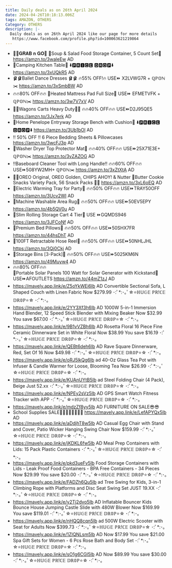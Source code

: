 ```yaml
---
title: Daily deals as on 26th April 2024
date: 2024-04-26T10:18:13.006Z
tags: AMAZON, OTHERS
Category: OTHERS
description: |-
  Daily deals as on 26th April 2024 like our page for more details
   https://www.facebook.com/profile.php?id=100063621219864
---
```

* 🏃‍♀️𝐆𝐑𝐀𝐁 𝐧 𝐆𝐎🏃
  🌸Soup & Salad Food Storage Container, 5 Count Set🌸
  https://amzn.to/3waleEw
  AD
*  🌟Camping Kitchen Table🌟
  ⬇️🅿🆁🅸🅲🅴 🅳🆁🅾🅿⬇️
  https://amzn.to/3xUQkR5
  AD
* 🩰🩰Ballet Dance Dresses 🩰🩰
  🔥55% OFF!🔥
  USE⏩ X2LVWG7R +  ℚℙ𝕆ℕ✂️
  https://amzn.to/3xSmbBW
  AD
* 🔥🔥80% OFF🔥🔥 
  🎀Heated Mattress Pad Full Size🎀
  USE⏩ EFMETVFK + ℚℙ𝕆ℕ✂️
  https://amzn.to/3w7V7xV
  AD
* 🛒🛒Wagons Carts Heavy Duty🛒🛒
  🔥🔥40% OFF🔥🔥
  USE⏩D2J95QE5
  https://amzn.to/3Jx7erk
  AD
* 🌟Home Penelope Entryway Storage Bench with Cushion🌟
   ⬇️🅿🆁🅸🅲🅴 🅳🆁🅾🅿⬇️
  https://amzn.to/3Ub1bOl
  AD
* ‼️ 50% OFF ‼️
  6 Piece Bedding Sheets & Pillowcases
  https://amzn.to/3wcFJ3p
  AD
* 🌟Washer Dryer Top Protector Mat🌟
  🔥🔥40% OFF🔥🔥
  USE⏩25X71E3E+ ℚℙ𝕆ℕ✂️
  https://amzn.to/3vZAZOG
  AD
* ‼️Baseboard  Cleaner Tool with Long Handle‼️
  🔥🔥60% OFF🔥🔥
  USE⏩508YW2MH+ ℚℙ𝕆ℕ✂️
  https://amzn.to/3xZtXtA
  AD
* 🍪🍪OREO Original, OREO Golden, CHIPS AHOY! & Nutter 🍪Butter Cookie Snacks Variety Pack, 56 Snack Packs 🍪🍪
  https://amzn.to/3xL6oEQ
  AD
* 🌟Electric Warming Tray for Party🌟
  🔥🔥50% OFF🔥🔥
  USE⏩TRAY50OFF
  https://amzn.to/3Ucv2WI
  AD
* 🎀Machine Washable Area Rug🎀
  🔥🔥50% OFF🔥🔥
  USE⏩50EV5EPY
  https://amzn.to/4b5QV0u
  AD
* 🌟Slim Rolling Storage Cart 4 Tier🌟
  USE ⏩GQMDS946
  https://amzn.to/3JFCoNf
  AD
* 🎀Premium Bed Pillows🎀
  🔥🔥50% OFF🔥🔥
  USE⏩50SHX7FR
  https://amzn.to/44hsDhT
  AD
* 🌟100FT Retractable Hose Reel🌟
  🔥🔥50% OFF🔥🔥
  USE⏩50NHLJHL
  https://amzn.to/3Qj0Ckj
  AD
* 🌸Storage Bins \[3-Pack]🌸
  🔥🔥50% OFF🔥🔥
  USE⏩5025KM6N
  https://amzn.to/49Muyw4
  AD
* 🔥🔥80% OFF🔥🔥\
  🌟Portable Solar Panels 100 Watt for Solar Generator with Kickstand🌟
  USE⏩AFOUTLETS 
  https://amzn.to/44mZ1zJ
  AD
* https://mavely.app.link/e/Z5oYkWEi6Ib        AD
  Convertible Sectional Sofa, L Shaped Couch with Linen Fabric  Now $279.99
  ･:ﾟ*:･｡ﾟ☆⭐ℍ𝕌𝔾𝔼 ℙℝ!ℂ𝔼 𝔻ℝ𝟘ℙ⭐☆ ･:ﾟ*:･｡
* https://mavely.app.link/e/2YY3Xf3h6Ib     AD
  1000W 5-in-1 Immersion Hand Blender, 12 Speed Stick Blender with Mixing Beaker
  Now $32.99
  You save $67.00
  ･:ﾟ*:･｡ﾟ☆⭐ℍ𝕌𝔾𝔼 ℙℝ!ℂ𝔼 𝔻ℝ𝟘ℙ⭐☆ ･:ﾟ*:･｡
* https://mavely.app.link/e/9B1vVZBh6Ib     AD
  Rosetta Floral 16 Piece Fine Ceramic Dinnerware Set in White Floral
  Now $38.99
  You save $16.19
  ･:ﾟ*:･｡ﾟ☆⭐ℍ𝕌𝔾𝔼 ℙℝ!ℂ𝔼 𝔻ℝ𝟘ℙ⭐☆ ･:ﾟ*:･｡
* https://mavely.app.link/e/QEBt6deh6Ib   AD
  Rave Square Dinnerware, Red, Set Of 16 Now $49.98
  ･:ﾟ*:･｡ﾟ☆⭐ℍ𝕌𝔾𝔼 ℙℝ!ℂ𝔼 𝔻ℝ𝟘ℙ⭐☆ ･:ﾟ*:･｡
* https://mavely.app.link/e/oRJ5lkQg6Ib   ad
  40-Oz Glass Tea Pot with Infuser & Candle Warmer for Loose, Blooming Tea Now $26.99
  ･:ﾟ*:･｡ﾟ☆⭐ℍ𝕌𝔾𝔼 ℙℝ!ℂ𝔼 𝔻ℝ𝟘ℙ⭐☆ ･:ﾟ*:･｡
* https://mavely.app.link/e/KUAnUYtB5Ib   ad
  Steel Folding Chair (4 Pack), Beige
  Just 52.xx
  ･:ﾟ*:･｡ﾟ☆⭐ℍ𝕌𝔾𝔼 ℙℝ!ℂ𝔼 𝔻ℝ𝟘ℙ⭐☆ ･:ﾟ*:･｡
* https://mavely.app.link/e/NPEy2sVz5Ib     AD
  GPS Smart Watch Fitness Tracker with APP
  ･:ﾟ*:･｡ﾟ☆⭐ℍ𝕌𝔾𝔼 ℙℝ!ℂ𝔼 𝔻ℝ𝟘ℙ⭐☆ ･:ﾟ*:･｡
* https://mavely.app.link/e/mdzZf8yy5Ib    AD
  FURNITURE ON SALE😎😎
* School Supplies SALE🏃‍♂️🏃‍♂️🏃‍♂️🏃‍♂️
  https://mavely.app.link/e/LefAPYQx5Ib   AD
* https://mavely.app.link/e/aDdjhT8w5Ib    AD
  Casual Egg Chair with Stand and Cover, Patio Wicker Hanging Swing Chair
  Now $159.99
  ･:ﾟ*:･｡ﾟ☆⭐ℍ𝕌𝔾𝔼 ℙℝ!ℂ𝔼 𝔻ℝ𝟘ℙ⭐☆ ･:ﾟ*:･｡
* https://mavely.app.link/e/jKDKL6fw5Ib   AD
  Meal Prep Containers with Lids: 15 Pack Plastic Containers
  ･:ﾟ*:･｡ﾟ☆⭐ℍ𝕌𝔾𝔼 ℙℝ!ℂ𝔼 𝔻ℝ𝟘ℙ⭐☆ ･:ﾟ*:･｡
* https://mavely.app.link/e/pkd3ueFv5Ib
  Food Storage Containers with Lids - Leak Proof Food Containers - BPA Free Containers - 34 Pieces
  Now $29.99
  You save $20.00
  ･:ﾟ*:･｡ﾟ☆⭐ℍ𝕌𝔾𝔼 ℙℝ!ℂ𝔼 𝔻ℝ𝟘ℙ⭐☆ ･:ﾟ*:･｡
* https://mavely.app.link/e/FADZh6Qu5Ib    ad
  Tree Swing for Kids, 3-in-1 Climbing Rope with Platforms and Disc Seat Swing Set JUST 19.XX
  ･:ﾟ*:･｡ﾟ☆⭐ℍ𝕌𝔾𝔼 ℙℝ!ℂ𝔼 𝔻ℝ𝟘ℙ⭐☆ ･:ﾟ*:･｡
* https://mavely.app.link/e/y2Tj2dvo5Ib         AD
  Inflatable Bouncer Kids Bounce House Jumping Castle Slide with 480W Blower
  Now $169.99
  You save $119.01
  ･:ﾟ*:･｡ﾟ☆⭐ℍ𝕌𝔾𝔼 ℙℝ!ℂ𝔼 𝔻ℝ𝟘ℙ⭐☆ ･:ﾟ*:･｡
* https://mavely.app.link/e/nHQQ8cqn5Ib   ad
  500W Electric Scooter with Seat for Adults
  Now $399.73
  ･:ﾟ*:･｡ﾟ☆⭐ℍ𝕌𝔾𝔼 ℙℝ!ℂ𝔼 𝔻ℝ𝟘ℙ⭐☆ ･:ﾟ*:･｡
* https://mavely.app.link/e/1ZlQNLsm5Ib    AD
  Now $17.99
  You save $21.00
  Spa Gift Sets for Women - 6 Pcs Rose Bath and Body Set
  ･:ﾟ*:･｡ﾟ☆⭐ℍ𝕌𝔾𝔼 ℙℝ!ℂ𝔼 𝔻ℝ𝟘ℙ⭐☆ ･:ﾟ*:･｡
* https://mavely.app.link/e/sO1g6CGl5Ib   AD
  Now $89.99
  You save $30.00
  ･:ﾟ*:･｡ﾟ☆⭐ℍ𝕌𝔾𝔼 ℙℝ!ℂ𝔼 𝔻ℝ𝟘ℙ⭐☆ ･:ﾟ*:･｡